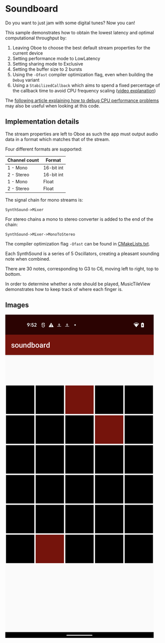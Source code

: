 Soundboard
==========
Do you want to just jam with some digital tunes? Now you can!

This sample demonstrates how to obtain the lowest latency and optimal computational throughput by:

1) Leaving Oboe to choose the best default stream properties for the current device
2) Setting performance mode to LowLatency
3) Setting sharing mode to Exclusive
4) Setting the buffer size to 2 bursts
5) Using the `-Ofast` compiler optimization flag, even when building the `Debug` variant
7) Using a `StabilizedCallback` which aims to spend a fixed percentage of the callback time to avoid CPU frequency scaling ([video explanation](https://www.youtube.com/watch?v=C0BPXZIvG-Q&feature=youtu.be&t=1158))

The [following article explaining how to debug CPU performance problems](https://medium.com/@donturner/debugging-audio-glitches-on-android-ed10782f9c64) may also be useful when looking at this code.

Implementation details
---
The stream properties are left to Oboe as such the app must output audio data in a format which matches that of the stream. 

Four different formats are supported: 

|Channel count|Format|
|-------------|------|
|1 - Mono|16-bit int|
|2 - Stereo|16-bit int|
|1 - Mono|Float|
|2 - Stereo|Float|

The signal chain for mono streams is: 

    SynthSound->Mixer

For stereo chains a mono to stereo converter is added to the end of the chain: 

    SynthSound->Mixer->MonoToStereo
 
The compiler optimization flag `-Ofast` can be found in [CMakeLists.txt](CMakeLists.txt). 

Each SynthSound is a series of 5 Oscillators, creating a pleasant sounding note when combined.

There are 30 notes, corresponding to G3 to C6, moving left to right, top to bottom.

In order to determine whether a note should be played, MusicTileView demonstrates how to keep track of where each finger is.

Images
-----------
![soundboard_image](soundboard_image.png)
